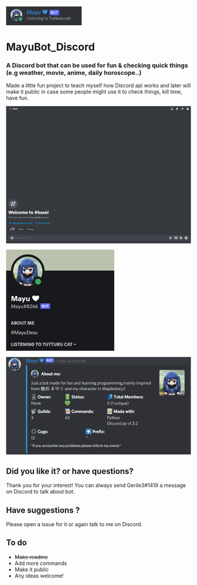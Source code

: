 ![MayuBot_Discord](https://github.com/Gerile3/MayuBot_Family/blob/master/Mayubot_Discord/Pictures/discord2.png)

# MayuBot_Discord

### A Discord bot that can be used for fun & checking quick things (e.g weather, movie, anime, daily horoscope..)

Made a little fun project to teach myself how Discord api works and later will make it public in case some people might use it to check things, kill time, have fun.

![MayuBot_Discord](https://github.com/Gerile3/MayuBot_Family/blob/master/Mayubot_Discord/Pictures/discord4.gif)

![pic1](https://github.com/Gerile3/MayuBot_Family/blob/master/Mayubot_Discord/Pictures/discord1.png)

![pic2](https://github.com/Gerile3/MayuBot_Family/blob/master/Mayubot_Discord/Pictures/discord3.png)

## Did you like it? or have questions?

Thank you for your interest! You can always send Gerile3#1419 a message on Discord to talk about bot.

## Have suggestions ?

Please open a issue for it or again talk to me on Discord.

## To do

- ~~Make readme~~
- Add more commands
- Make it public
- Any ideas welcome!
